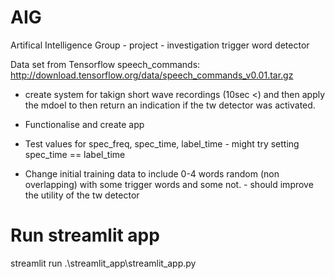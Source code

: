 # AIG
Artifical Intelligence Group - project - investigation trigger word detector 

Data set from Tensorflow speech_commands:
http://download.tensorflow.org/data/speech_commands_v0.01.tar.gz


* create system for takign short wave recordings (10sec <) and then apply the mdoel to then return an indication if the tw detector was activated. 
* Functionalise and create app


* Test values for spec_freq, spec_time, label_time  - might try setting spec_time == label_time 



* Change initial training data to include 0-4 words random (non overlapping) with some trigger words and some not.  - should improve the utility of the tw detector


# Run streamlit app
streamlit run .\streamlit_app\streamlit_app.py